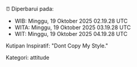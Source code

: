 ⏰ Diperbarui pada:
- WIB: Minggu, 19 Oktober 2025 02.19.28 UTC
- WITA: Minggu, 19 Oktober 2025 03.19.28 UTC
- WIT: Minggu, 19 Oktober 2025 04.19.28 UTC

Kutipan Inspiratif:
"Dont Copy My Style."


Kategori: attitude

